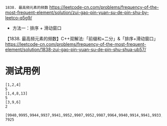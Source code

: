 
`1838. 最高频元素的频数` https://leetcode-cn.com/problems/frequency-of-the-most-frequent-element/solution/zui-gao-pin-yuan-su-de-pin-shu-by-leetco-q5g9/
- 方法一：排序 + 滑动窗口

【1838. 最高频元素的频数】C++双解法:「前缀和+二分」&「排序+滑动窗口」 https://leetcode-cn.com/problems/frequency-of-the-most-frequent-element/solution/1838-zui-gao-pin-yuan-su-de-pin-shu-shua-ub57/

# 测试用例

```
[1,2,4]
5
[1,4,8,13]
5
[3,9,6]
2

[9940,9995,9944,9937,9941,9952,9907,9952,9987,9964,9940,9914,9941,9933,9912,9934,9980,9907,9980,9944,9910,9997]
7925
```

